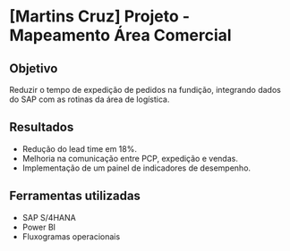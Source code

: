 # [Martins Cruz] Projeto - Mapeamento Área Comercial

## Objetivo
Reduzir o tempo de expedição de pedidos na fundição, integrando dados do SAP com as rotinas da área de logística.

## Resultados
- Redução do lead time em 18%.
- Melhoria na comunicação entre PCP, expedição e vendas.
- Implementação de um painel de indicadores de desempenho.

## Ferramentas utilizadas
- SAP S/4HANA
- Power BI
- Fluxogramas operacionais
